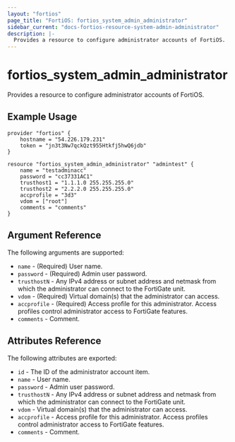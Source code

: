 ```yaml
---
layout: "fortios"
page_title: "FortiOS: fortios_system_admin_administrator"
sidebar_current: "docs-fortios-resource-system-admin-administrator"
description: |-
  Provides a resource to configure administrator accounts of FortiOS.
---
```


# fortios_system_admin_administrator
Provides a resource to configure administrator accounts of FortiOS.

## Example Usage
```hcl
provider "fortios" {
	hostname = "54.226.179.231"
	token = "jn3t3Nw7qckQzt955Htkfj5hwQ6jdb"	
}

resource "fortios_system_admin_administrator" "admintest" {
	name = "testadminacc"
	password = "cc37331AC1"
	trusthost1 = "1.1.1.0 255.255.255.0"
	trusthost2 = "2.2.2.0 255.255.255.0"
	accprofile = "3d3"
	vdom = ["root"]
	comments = "comments"
}
```

## Argument Reference
The following arguments are supported:

* `name` - (Required) User name.
* `password` - (Required) Admin user password.
* `trusthostN` - Any IPv4 address or subnet address and netmask from which the administrator can connect to the FortiGate unit.
* `vdom` - (Required) Virtual domain(s) that the administrator can access.
* `accprofile` - (Required) Access profile for this administrator. Access profiles control administrator access to FortiGate features.
* `comments` - Comment.

## Attributes Reference
The following attributes are exported:

* `id` - The ID of the administrator account item.
* `name` - User name.
* `password` - Admin user password.
* `trusthostN` - Any IPv4 address or subnet address and netmask from which the administrator can connect to the FortiGate unit.
* `vdom` - Virtual domain(s) that the administrator can access.
* `accprofile` - Access profile for this administrator. Access profiles control administrator access to FortiGate features.
* `comments` - Comment.

